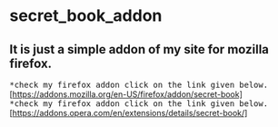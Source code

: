 # secret_book_addon
## It is just a simple addon of my site for mozilla firefox.
<tt>*check my firefox addon click on the link given below.</tt>
[https://addons.mozilla.org/en-US/firefox/addon/secret-book]<br>
<tt>*check my firefox addon click on the link given below.</tt>
[https://addons.opera.com/en/extensions/details/secret-book/]
